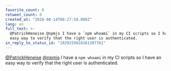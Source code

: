 ```yaml
---
favorite_count: 0
retweet_count: 0
created_at: "2018-08-14T08:27:58.000Z"
lang: en
full_text: >-
  @PatrickHeneise @npmjs I have a `npm whoami` in my CI scripts so I have an
  easy way to verify that the right user is authenticated.
in_reply_to_status_id: "1029259818161397761"
---
```


[@PatrickHeneise](https://twitter.com/PatrickHeneise)
[@npmjs](https://twitter.com/npmjs) I have a `npm whoami` in my CI scripts so I
have an easy way to verify that the right user is authenticated.
